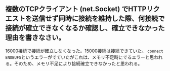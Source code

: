 ## 複数のTCPクライアント (net.Socket) でHTTPリクエストを送信せず同時に接続を維持した際、何接続で接続が確立できなくなるか確認し、確立できなかった理由を書きなさい。

16000接続で接続が確立しなくなった。15000接続は接続できていた。
`connect ENOBUFS`というエラーがでていたがこれは、メモリ不足時にでるエラーと思われる。そのため、メモリ不足により接続確立できなかったと思われる。
